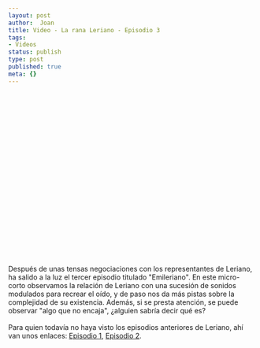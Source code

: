 ```yaml
---
layout: post
author:  Joan
title: Video - La rana Leriano - Episodio 3
tags:
- Videos
status: publish
type: post
published: true
meta: {}
---
```

<object width="425" height="350"><param name="movie" value="http://www.youtube.com/v/9LYRTDfIhqg"></param><embed src="http://www.youtube.com/v/9LYRTDfIhqg" type="application/x-shockwave-flash" width="425" height="350"></embed></object><br />
Después de unas tensas negociaciones con los representantes de Leriano, ha salido a la luz el tercer episodio titulado "Emileriano". En este micro-corto observamos la relación de Leriano con una sucesión de sonidos modulados para recrear el oído, y de paso nos da más pistas sobre la complejidad de su existencia. Además, si se presta atención, se puede observar "algo que no encaja", ¿alguien sabría decir qué es?<br /><br />Para quien todavía no haya visto los episodios anteriores de Leriano, ahí van unos enlaces: <a href="http://www.lerion.com/?p=30">Episodio 1</a>, <a href="http://www.lerion.com/?p=31">Episodio 2</a>.
